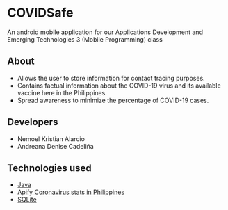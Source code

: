 # COVIDSafe
An android mobile application for our Applications Development and Emerging Technologies 3 (Mobile Programming) class

## About
* Allows the user to store information for contact tracing purposes.
* Contains factual information about the COVID-19 virus and its available vaccine here in the Philippines.
* Spread awareness to minimize the percentage of COVID-19 cases.

## Developers
* Nemoel Kristian Alarcio
* Andreana Denise Cadeliña

## Technologies used
* [Java](https://dev.java/)
* [Apify Coronavirus stats in Philippines](https://apify.com/katerinahronik/covid-philippines)
* [SQLite](https://www.sqlite.org/index.html)
